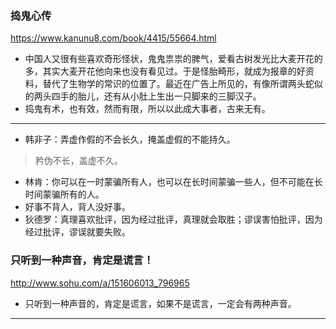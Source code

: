 ### 捣鬼心传
https://www.kanunu8.com/book/4415/55664.html
- 中国人又很有些喜欢奇形怪状，鬼鬼祟祟的脾气，爱看古树发光比大麦开花的多，其实大麦开花他向来也没有看见过。于是怪胎畸形，就成为报章的好资料，替代了生物学的常识的位置了。最近在广告上所见的，有像所谓两头蛇似的两头四手的胎儿，还有从小肚上生出一只脚来的三脚汉子。
- 捣鬼有术，也有效，然而有限，所以以此成大事者，古来无有。
---
- 韩非子：弄虚作假的不会长久，掩盖虚假的不能持久。
>矜伪不长，盖虚不久。

- 林肯：你可以在一时蒙骗所有人，也可以在长时间蒙骗一些人，但不可能在长时间蒙骗所有的人。
- 好事不背人，背人没好事。
- 狄德罗：真理喜欢批评，因为经过批评，真理就会取胜；谬误害怕批评，因为经过批评，谬误就要失败。
### 只听到一种声音，肯定是谎言！
http://www.sohu.com/a/151606013_796965
- 只听到一种声音的，肯定是谎言，如果不是谎言，一定会有两种声音。
---
